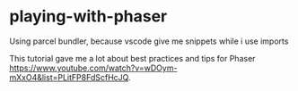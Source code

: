 # playing-with-phaser
Using parcel bundler, because vscode give me snippets while i use imports

This tutorial gave me a lot about best practices and tips for Phaser https://www.youtube.com/watch?v=wDOym-mXxO4&list=PLitFP8FdScfHcJQ.
